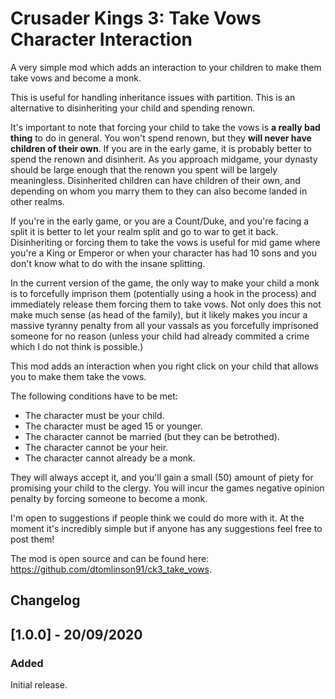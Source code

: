 # Crusader Kings 3: Take Vows Character Interaction

A very simple mod which adds an interaction to your children to make them take vows and become
a monk.

This is useful for handling inheritance issues with partition. This is an alternative
to disinheriting your child and spending renown.

It's important to note that forcing your child to take the vows is **a really bad**
**thing** to do in general. You won't spend renown, but they **will never have**
**children of their own**. If you are in the early game, it is probably better to spend
the renown and disinherit. As you approach midgame, your dynasty should be large enough
that the renown you spent will be largely meaningless. Disinherited children can have
children of their own, and depending on whom you marry them to they can also become
landed in other realms.

If you're in the early game, or you are a Count/Duke, and you're facing a split it is
better to let your realm split and go to war to get it back. Disinheriting or forcing
them to take the vows is useful for mid game where you're a King or Emperor or when
your character has had 10 sons and you don't know what to do with the insane splitting.

In the current version of the game, the only way to make your child a monk is to
forcefully imprison them (potentially using a hook in the process) and immediately
release them forcing them to take vows. Not only does this not make much sense (as head
of the family), but it likely makes you incur a massive tyranny penalty from all your
vassals as you forcefully imprisoned someone for no reason (unless your child had
already commited a crime which I do not think is possible.)

This mod adds an interaction when you right click on your child that allows you to
make them take the vows.

The following conditions have to be met:

- The character must be your child.
- The character must be aged 15 or younger.
- The character cannot be married (but they can be betrothed).
- The character cannot be your heir.
- The character cannot already be a monk.

They will always accept it, and you'll gain a small (50) amount of piety for promising
your child to the clergy. You will incur the games negative opinion penalty by forcing
someone to become a monk.

I'm open to suggestions if people think we could do more with it. At the moment it's
incredibly simple but if anyone has any suggestions feel free to post them!

The mod is open source and can be found here:
<https://github.com/dtomlinson91/ck3_take_vows>.

## Changelog

## [1.0.0] - 20/09/2020

### Added

Initial release.
